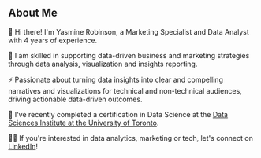 ## About Me

👋 Hi there! I'm Yasmine Robinson, a Marketing Specialist and Data Analyst with 4 years of experience. 

🔭 I am skilled in supporting data-driven business and marketing strategies through data analysis, visualization and insights reporting. 

⚡ Passionate about turning data insights into clear and compelling narratives and visualizations for technical and non-technical audiences, driving actionable data-driven outcomes. 

🌱 I've recently completed a certification in Data Science at the [Data Sciences Institute at the University of Toronto](https://datasciences.utoronto.ca/).

🙌🏾 If you're interested in data analytics, marketing or tech, let's connect on [LinkedIn](https://www.linkedin.com/in/yasrobinson/)!
